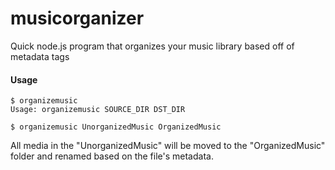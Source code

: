 musicorganizer
==============

Quick node.js program that organizes your music library based off of metadata tags


#### Usage
```
$ organizemusic
Usage: organizemusic SOURCE_DIR DST_DIR
```

```
$ organizemusic UnorganizedMusic OrganizedMusic
```

All media in the "UnorganizedMusic" will be moved to the "OrganizedMusic" folder and renamed based on the file's metadata.
